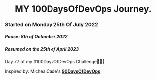 <h1 align=center>
  MY 100DaysOfDevOps Journey.
</h1>

### Started on Monday 25th Of July 2022

##### Pause: 8th of Octomber 2022

##### Resumed on the 25th of April 2023

Day 77 of my #100DaysOfDevOps Challenge🚀🚀🚀

Inspired by: MichealCade's [**90DaysOfDevOps**](https://github.com/MichaelCade/90DaysOfDevOps)
